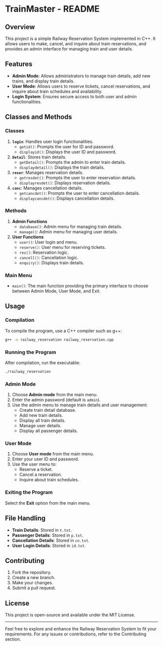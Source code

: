 # TrainMaster - README

## Overview
This project is a simple Railway Reservation System implemented in C++. It allows users to make, cancel, and inquire about train reservations, and provides an admin interface for managing train and user details.

## Features
- **Admin Mode**: Allows administrators to manage train details, add new trains, and display train details.
- **User Mode**: Allows users to reserve tickets, cancel reservations, and inquire about train schedules and availability.
- **Login System**: Ensures secure access to both user and admin functionalities.

## Classes and Methods
### Classes
1. **`login`**: Handles user login functionalities.
   - `getid()`: Prompts the user for ID and password.
   - `displayid()`: Displays the user ID and password.
2. **`Detail`**: Stores train details.
   - `getDetail()`: Prompts the admin to enter train details.
   - `displaydetail()`: Displays the train details.
3. **`reser`**: Manages reservation details.
   - `getresdet()`: Prompts the user to enter reservation details.
   - `displayresdet()`: Displays reservation details.
4. **`canc`**: Manages cancellation details.
   - `getcancdet()`: Prompts the user to enter cancellation details.
   - `displaycancdet()`: Displays cancellation details.

### Methods
1. **Admin Functions**
   - `database()`: Admin menu for managing train details.
   - `manage()`: Admin menu for managing user details.
2. **User Functions**
   - `user()`: User login and menu.
   - `reserve()`: User menu for reserving tickets.
   - `res()`: Reservation logic.
   - `cancell()`: Cancellation logic.
   - `enquiry()`: Displays train details.

### Main Menu
- `main()`: The main function providing the primary interface to choose between Admin Mode, User Mode, and Exit.

## Usage
### Compilation
To compile the program, use a C++ compiler such as g++:
```sh
g++ -o railway_reservation railway_reservation.cpp
```

### Running the Program
After compilation, run the executable:
```sh
./railway_reservation
```

### Admin Mode
1. Choose **Admin mode** from the main menu.
2. Enter the admin password (default is `admin`).
3. Use the admin menu to manage train details and user management:
   - Create train detail database.
   - Add new train details.
   - Display all train details.
   - Manage user details.
   - Display all passenger details.

### User Mode
1. Choose **User mode** from the main menu.
2. Enter your user ID and password.
3. Use the user menu to:
   - Reserve a ticket.
   - Cancel a reservation.
   - Inquire about train schedules.

### Exiting the Program
Select the **Exit** option from the main menu.

## File Handling
- **Train Details**: Stored in `t.txt`.
- **Passenger Details**: Stored in `p.txt`.
- **Cancellation Details**: Stored in `cn.txt`.
- **User Login Details**: Stored in `id.txt`.

## Contributing
1. Fork the repository.
2. Create a new branch.
3. Make your changes.
4. Submit a pull request.

## License
This project is open-source and available under the MIT License.

---

Feel free to explore and enhance the Railway Reservation System to fit your requirements. For any issues or contributions, refer to the Contributing section.
